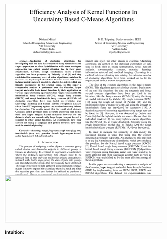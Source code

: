 
![GitHub Logo](/screen3.png)  <img src="intuition.gif" width="1000" height="150" />

#### Intuition: